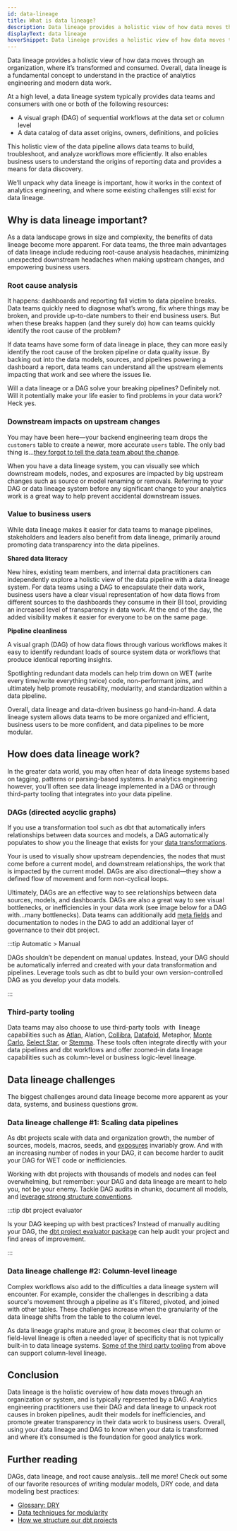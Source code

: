 ```yaml
---
id: data-lineage
title: What is data lineage?
description: Data lineage provides a holistic view of how data moves through an organization, where it’s transformed and consumed.
displayText: data lineage
hoverSnippet: Data lineage provides a holistic view of how data moves through an organization, where it’s transformed and consumed.
---
```


<head>
    <title>What is data lineage? And how do you get started?</title>
</head>

Data lineage provides a holistic view of how data moves through an organization, where it’s transformed and consumed. Overall, data lineage is a fundamental concept to understand in the practice of analytics engineering and modern data work.

At a high level, a data lineage system typically provides data teams and consumers with one or both of the following resources:

- A visual graph (DAG) of sequential workflows at the data set or column level
- A data catalog of data asset origins, owners, definitions, and policies

This holistic view of the data pipeline allows data teams to build, troubleshoot, and analyze workflows more efficiently. It also enables business users to understand the origins of reporting data and provides a means for data discovery.

We’ll unpack why data lineage is important, how it works in the context of analytics engineering, and where some existing challenges still exist for data lineage.

## Why is data lineage important?

As a data landscape grows in size and complexity, the benefits of data lineage become more apparent. For data teams, the three main advantages of data lineage include reducing root-cause analysis headaches, minimizing unexpected downstream headaches when making upstream changes, and empowering business users.

### Root cause analysis

It happens: dashboards and reporting fall victim to data pipeline breaks. Data teams quickly need to diagnose what’s wrong, fix where things may be broken, and provide up-to-date numbers to their end business users. But when these breaks happen (and they surely do) how can teams quickly identify the root cause of the problem?

If data teams have some form of data lineage in place, they can more easily identify the root cause of the broken pipeline or data quality issue. By backing out into the data models, sources, and pipelines powering a dashboard a report, data teams can understand all the upstream elements impacting that work and see where the issues lie.

Will a data lineage or a DAG solve your breaking pipelines? Definitely not. Will it potentially make your life easier to find problems in your data work? Heck yes.

### Downstream impacts on upstream changes

You may have been here—your backend engineering team drops the `customers` table to create a newer, more accurate `users` table. The only bad thing is…[they forgot to tell the data team about the change](https://docs.getdbt.com/blog/when-backend-devs-spark-joy).

When you have a data lineage system, you can visually see which downstream models, nodes, and exposures are impacted by big upstream changes such as source or model renaming or removals. Referring to your DAG or data lineage system before any significant change to your analytics work is a great way to help prevent accidental downstream issues.

### Value to business users

While data lineage makes it easier for data teams to manage pipelines, stakeholders and leaders also benefit from data lineage, primarily around promoting data transparency into the data pipelines.

**Shared data literacy**

New hires, existing team members, and internal data practitioners can independently explore a holistic view of the data pipeline with a data lineage system. For data teams using a DAG to encapsulate their data work, business users have a clear visual representation of how data flows from different sources to the dashboards they consume in their BI tool, providing an increased level of transparency in data work. At the end of the day, the added visibility makes it easier for everyone to be on the same page.

**Pipeline cleanliness**

A visual graph (DAG) of how data flows through various workflows makes it easy to identify redundant loads of source system data or workflows that produce identical reporting insights.

Spotlighting redundant data models can help trim down on WET (write every time/write everything twice) code, non-performant joins, and ultimately help promote reusability, modularity, and standardization within a data pipeline.

Overall, data lineage and data-driven business go hand-in-hand. A data lineage system allows data teams to be more organized and efficient, business users to be more confident, and data pipelines to be more modular.

## How does data lineage work?

In the greater data world, you may often hear of data lineage systems based on tagging, patterns or parsing-based systems. In analytics engineering however, you’ll often see data lineage implemented in a DAG or through third-party tooling that integrates into your data pipeline.

### DAGs (directed acyclic graphs)

If you use a transformation tool such as dbt that automatically infers relationships between data sources and models, a DAG automatically populates to show you the lineage that exists for your [data transformations](https://www.getdbt.com/analytics-engineering/transformation/).

<Lightbox src="/img/docs/terms/data-lineage/dag_example.png" title="dbt Cloud Project with generated DAG" />

Your <Term id="dag" /> is used to visually show upstream dependencies, the nodes that must come before a current model, and downstream relationships, the work that is impacted by the current model. DAGs are also directional—they show a defined flow of movement and form non-cyclical loops.

Ultimately, DAGs are an effective way to see relationships between data sources, models, and dashboards. DAGs are also a great way to see visual bottlenecks, or inefficiencies in your data work (see image below for a DAG with...many bottlenecks). Data teams can additionally add [meta fields](https://docs.getdbt.com/reference/resource-configs/meta) and documentation to nodes in the DAG to add an additional layer of governance to their dbt project.

<Lightbox src="/img/docs/terms/data-lineage/bad_dag.png" title="A bad DAG" />

:::tip Automatic > Manual

DAGs shouldn’t be dependent on manual updates. Instead, your DAG should be automatically inferred and created with your data transformation and pipelines. Leverage tools such as dbt to build your own version-controlled DAG as you develop your data models.

:::

### Third-party tooling

Data teams may also choose to use third-party tools  with  lineage capabilities such as [Atlan](https://ask.atlan.com/hc/en-us/articles/4433673207313-How-to-set-up-dbt-Cloud), Alation, [Collibra](https://marketplace.collibra.com/listings/dbt-lineage-to-collibra-integration/), [Datafold](https://www.datafold.com/column-level-lineage), Metaphor, [Monte Carlo](https://docs.getmontecarlo.com/docs/dbt-cloud), [Select Star](https://docs.selectstar.com/integrations/dbt/dbt-cloud), or [Stemma](https://docs.stemma.ai/docs/stemma/getting-started/what-we-need-from-you/dbt-integration/). These tools often integrate directly with your data pipelines and dbt workflows and offer zoomed-in data lineage capabilities such as column-level or business logic-level lineage.

## Data lineage challenges

The biggest challenges around data lineage become more apparent as your data, systems, and business questions grow.

### Data lineage challenge #1: Scaling data pipelines

As dbt projects scale with data and organization growth, the number of sources, models, macros, seeds, and [exposures](https://docs.getdbt.com/docs/build/exposures) invariably grow. And with an increasing number of nodes in your DAG, it can become harder to audit your DAG for WET code or inefficiencies.

Working with dbt projects with thousands of models and nodes can feel overwhelming, but remember: your DAG and data lineage are meant to help you, not be your enemy. Tackle DAG audits in chunks, document all models, and [leverage strong structure conventions](https://docs.getdbt.com/guides/best-practices/how-we-structure/1-guide-overview).

:::tip dbt project evaluator

Is your DAG keeping up with best practices? Instead of manually auditing your DAG, the [dbt project evaluator package](https://github.com/dbt-labs/dbt-project-evaluator) can help audit your project and find areas of improvement.

:::

### Data lineage challenge #2: Column-level lineage

Complex workflows also add to the difficulties a data lineage system will encounter. For example, consider the challenges in describing a data source's movement through a pipeline as it's filtered, pivoted, and joined with other tables. These challenges increase when the granularity of the data lineage shifts from the table to the column level.

As data lineage graphs mature and grow, it becomes clear that column or field-level lineage is often a needed layer of specificity that is not typically built-in to data lineage systems. [Some of the third party tooling](#third-party-tooling) from above can support column-level lineage.

## **Conclusion**

Data lineage is the holistic overview of how data moves through an organization or system, and is typically represented by a DAG. Analytics engineering practitioners use their DAG and data lineage to unpack root causes in broken pipelines, audit their models for inefficiencies, and promote greater transparency in their data work to business users. Overall, using your data lineage and DAG to know when your data is transformed and where it’s consumed is the foundation for good analytics work.

## **Further reading**

DAGs, data lineage, and root cause analysis…tell me more! Check out some of our favorite resources of writing modular models, DRY code, and data modeling best practices:

- [Glossary: DRY](https://docs.getdbt.com/terms/dry)
- [Data techniques for modularity](https://www.getdbt.com/analytics-engineering/modular-data-modeling-technique/)
- [How we structure our dbt projects](https://docs.getdbt.com/guides/best-practices/how-we-structure/1-guide-overview)
